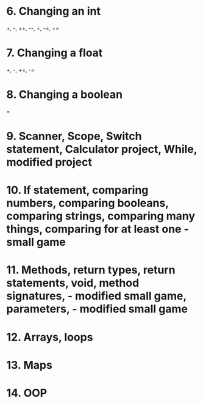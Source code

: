 
# 6. Changing an int

+, -, ++, --, +, -=, +=

# 7. Changing a float

+, -, +=, -=

# 8. Changing a boolean

=

# 9. Scanner, Scope, Switch statement, Calculator project, While, modified project

# 10. If statement, comparing numbers, comparing booleans, comparing strings, comparing many things, comparing for at least one - small game

# 11. Methods, return types, return statements, void, method signatures, - modified small game, parameters, - modified small game

# 12. Arrays, loops

# 13. Maps

# 14. OOP
